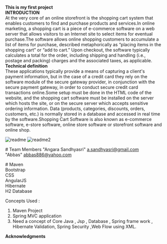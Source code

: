 **This is my first project**<br>
**INTRODUCTION**<br>
At the very core of an online storefront is the shopping cart system that enables customers to find and purchase products and services.In online marketing, a shopping cart is a piece of e-commerce software on a web server that allows visitors to an Internet site to select items for eventual purchase.The software allows online shopping customers to accumulate a list of items for purchase, described metaphorically as “placing items in the shopping cart” or “add to cart.” Upon checkout, the software typically calculates a total for the order, including shipping and handling (i.e., postage and packing) charges and the associated taxes, as applicable.
<br>
**Technical definition** <br>
These applications typically provide a means of capturing a client's payment information, but in the case of a credit card they rely on the software module of the secure gateway provider, in conjunction with the secure payment gateway, in order to conduct secure credit card transactions online.Some setup must be done in the HTML code of the website, and the shopping cart software must be installed on the server which hosts the site, or on the secure server which accepts sensitive ordering information.
Data (products, categories, discounts, orders, customers, etc.) is normally stored in a database and accessed in real time by the software.Shopping Cart Software is also known as e-commerce software, e-store software, online store software or storefront software and online shop.<br>

![readme](https://cloud.githubusercontent.com/assets/22499442/21760723/5dfda814-d674-11e6-8031-bdddaf6c813b.jpg)
![readme2](https://cloud.githubusercontent.com/assets/22499442/21761218/6f467d96-d677-11e6-8d26-3ca37d526c0f.jpg)


#<Team Members>
<a name="team-members"></a>Team Members
"Angara Sandhyasri" a.sandhyasri@gmail.com<br>
"Abbas" abbas886@yahoo.com<br>

#<Tecniques Used >
Maven<br>
Bootstrap<br>
CSS<br>
AngularJS<br>
Hibernate<br>
H2 Database<br>

Concepts Used :
1)	Maven Project
2)	Spring MVC application
3)	Need a concept of Core Java , Jsp , Database , Spring frame work , Hibernate Validation, Spring Security ,Web Flow using XML.





























**Acknowledgments**




